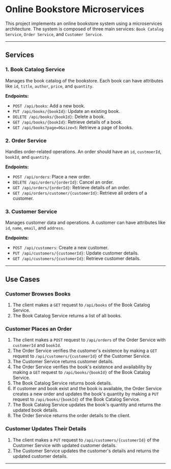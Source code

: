 # Online Bookstore Microservices

This project implements an online bookstore system using a microservices architecture. The system is composed of three main services: `Book Catalog Service`, `Order Service`, and `Customer Service`.

---

## Services

### 1. Book Catalog Service

Manages the book catalog of the bookstore. Each book can have attributes like `id`, `title`, `author`, `price`, and `quantity`.

**Endpoints:**

- `POST /api/books`: Add a new book.
- `PUT /api/books/{bookId}`: Update an existing book.
- `DELETE /api/books/{bookId}`: Delete a book.
- `GET /api/books/{bookId}`: Retrieve details of a book.
- `GET /api/books?page=0&size=5`: Retrieve a page of books.

### 2. Order Service

Handles order-related operations. An order should have an `id`, `custmoerId`, `bookId`, and `quantity`.

**Endpoints:**

- `POST /api/orders`: Place a new order.
- `DELETE /api/orders/{orderId}`: Cancel an order.
- `GET /api/orders/{orderId}`: Retrieve details of an order.
- `GET /api/orders/customer/{customerId}`: Retrieve all orders of a customer.

### 3. Customer Service

Manages customer data and operations. A customer can have attributes like `id`, `name`, `email`, and `address`.

**Endpoints:**

- `POST /api/customers`: Create a new customer.
- `PUT /api/customers/{customerId}`: Update customer details.
- `GET /api/customers/{customerId}`: Retrieve customer details.

---

## Use Cases

### Customer Browses Books

1. The client makes a `GET` request to `/api/books` of the Book Catalog Service.
2. The Book Catalog Service returns a list of all books.

### Customer Places an Order

1. The client makes a `POST` request to `/api/orders` of the Order Service with `customerId` and `bookId`.
2. The Order Service verifies the customer's existence by making a `GET` request to `/api/customers/{customerId}` of the Customer Service.
3. The Customer Service returns customer details.
4. The Order Service verifies the book's existence and availability by making a `GET` request to `/api/books/{bookId}` of the Book Catalog Service.
5. The Book Catalog Service returns book details.
6. If customer and book exist and the book is available, the Order Service creates a new order and updates the book's quantity by making a `PUT` request to `/api/books/{bookId}` of the Book Catalog Service.
7. The Book Catalog Service updates the book's quantity and returns the updated book details.
8. The Order Service returns the order details to the client.

### Customer Updates Their Details

1. The client makes a `PUT` request to `/api/customers/{customerId}` of the Customer Service with updated customer details.
2. The Customer Service updates the customer's details and returns the updated customer details.

---
